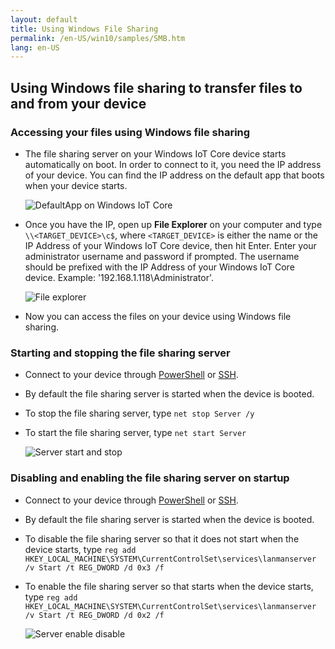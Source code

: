 ```yaml
---
layout: default
title: Using Windows File Sharing
permalink: /en-US/win10/samples/SMB.htm
lang: en-US
---
```


## Using Windows file sharing to transfer files to and from your device

### Accessing your files using Windows file sharing
* The file sharing server on your Windows IoT Core device starts automatically on boot.  In order to connect to it, you need the IP address of your device.  You can find the IP address on the default app that boots when your device starts.

    ![DefaultApp on Windows IoT Core]({{site.baseurl}}/images/DefaultApp.png)
    
* Once you have the IP, open up **File Explorer** on your computer and type `\\<TARGET_DEVICE>\c$`, where `<TARGET_DEVICE>` is either the name or the IP Address of your Windows IoT Core device, then hit Enter.  Enter your administrator username and password if prompted. The username should be prefixed with the IP Address of your Windows IoT Core device. Example: '192.168.1.118\Administrator'.

    ![File explorer]({{site.baseurl}}/images/smb/smb_file_explorer.png)

* Now you can access the files on your device using Windows file sharing.

### Starting and stopping the file sharing server
* Connect to your device through [PowerShell]({{site.baseurl}}/{{page.lang}}/win10/samples/PowerShell.htm) or [SSH]({{site.baseurl}}/{{page.lang}}/win10/samples/SSH.htm).
* By default the file sharing  server is started when the device is booted.
* To stop the file sharing  server, type `net stop Server /y`
* To start the file sharing  server, type `net start Server`

    ![Server start and stop]({{site.baseurl}}/images/smb/smb_start_stop.png)
    
### Disabling and enabling the file sharing server on startup
* Connect to your device through [PowerShell]({{site.baseurl}}/{{page.lang}}/win10/samples/PowerShell.htm) or [SSH]({{site.baseurl}}/{{page.lang}}/win10/samples/SSH.htm).
* By default the file sharing  server is started when the device is booted.
* To disable the file sharing  server so that it does not start when the device starts, type `reg add HKEY_LOCAL_MACHINE\SYSTEM\CurrentControlSet\services\lanmanserver /v Start /t REG_DWORD /d 0x3 /f`
* To enable the file sharing  server so that starts when the device starts, type `reg add HKEY_LOCAL_MACHINE\SYSTEM\CurrentControlSet\services\lanmanserver /v Start /t REG_DWORD /d 0x2 /f`

    ![Server enable disable]({{site.baseurl}}/images/smb/smb_enable_disable.png)
